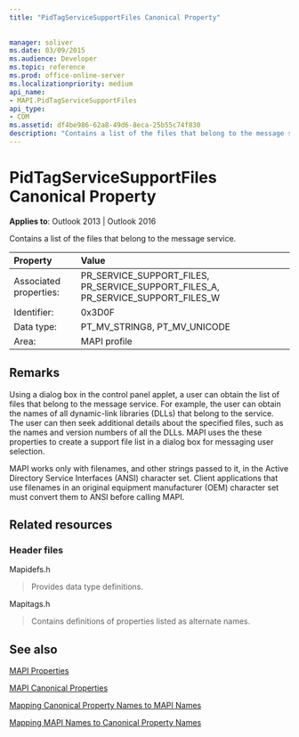 ```yaml
---
title: "PidTagServiceSupportFiles Canonical Property"
 
 
manager: soliver
ms.date: 03/09/2015
ms.audience: Developer
ms.topic: reference
ms.prod: office-online-server
ms.localizationpriority: medium
api_name:
- MAPI.PidTagServiceSupportFiles
api_type:
- COM
ms.assetid: df4be986-62a8-49d6-8eca-25b55c74f830
description: "Contains a list of the files that belong to the message service. MAPI works only with filenames, and other strings passed to it, in the ANSI character set."
---
```


# PidTagServiceSupportFiles Canonical Property

  
  
**Applies to**: Outlook 2013 | Outlook 2016 
  
Contains a list of the files that belong to the message service.
  
|Property |Value |
|:-----|:-----|
|Associated properties:  <br/> |PR_SERVICE_SUPPORT_FILES, PR_SERVICE_SUPPORT_FILES_A, PR_SERVICE_SUPPORT_FILES_W  <br/> |
|Identifier:  <br/> |0x3D0F  <br/> |
|Data type:  <br/> |PT_MV_STRING8, PT_MV_UNICODE  <br/> |
|Area:  <br/> |MAPI profile  <br/> |
   
## Remarks

Using a dialog box in the control panel applet, a user can obtain the list of files that belong to the message service. For example, the user can obtain the names of all dynamic-link libraries (DLLs) that belong to the service. The user can then seek additional details about the specified files, such as the names and version numbers of all the DLLs. MAPI uses the these properties to create a support file list in a dialog box for messaging user selection.
  
MAPI works only with filenames, and other strings passed to it, in the Active Directory Service Interfaces (ANSI) character set. Client applications that use filenames in an original equipment manufacturer (OEM) character set must convert them to ANSI before calling MAPI.
  
## Related resources

### Header files

Mapidefs.h
  
> Provides data type definitions.
    
Mapitags.h
  
> Contains definitions of properties listed as alternate names.
    
## See also



[MAPI Properties](mapi-properties.md)
  
[MAPI Canonical Properties](mapi-canonical-properties.md)
  
[Mapping Canonical Property Names to MAPI Names](mapping-canonical-property-names-to-mapi-names.md)
  
[Mapping MAPI Names to Canonical Property Names](mapping-mapi-names-to-canonical-property-names.md)

